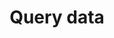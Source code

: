 ---
eleventyNavigation:
  key: Query data
  parent: How-to guides
  order: 4
layout: sub-navigation
title: Query data
includeInBreadcrumbs: true
description: 
aside:
  title: Aside
  content: | 
    A small portion of content that is **indirectly** related to the main content.
related:
  sections:
    - title: Related links
      items:
        - text: Layouts
          href: ../../layouts
        - text: Options
          href: ../../options
      subsections:
        - title: Eleventy documentation
          items:
          - text: Front matter data
            href: https://www.11ty.dev/docs/data-frontmatter/
---
